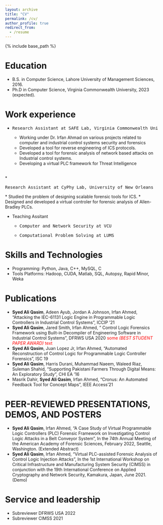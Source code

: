 ```yaml
---
layout: archive
title: "CV"
permalink: /cv/
author_profile: true
redirect_from:
  - /resume
---
```


{% include base_path %}

Education
======
* B.S. in Computer Science, Lahore University of Management Sciences, 2016.
* Ph.D in Computer Science, Virginia Commonwealth University, 2023 (expected).

Work experience
======
* <pre>Research Assistant at SAFE Lab, Virginia Commonwealth University      Aug 2018 - Present </pre>
  * Working under Dr. Irfan Ahmad on various projects related to computer and industrial control systems security
and forensics
  * Developed a tool for reverse engineering of ICS protocols.
  * Developed a tool for forensic analysis of network based attacks on Industrial control systems.
  * Developing a virtual PLC framework for Threat Intelligence

<br /> 
* <pre>Research Assistant at CyPhy Lab, University of New Orleans            Aug 2017 - Jul2018  </pre>
  * Studied the problem of designing scalable forensic tools for ICS.
  * Designed and developed a virtual controler for forensic analysis of Allen-Bradley PLCs.

* Teaching Assitant
  * <pre>Computer and Network Security at VCU                                Jan 2020 - May 2020 </pre>
  * <pre>Computational Problem Solving at LUMS                               Aug 2015 - Dec 2015 </pre>


Skills and Technologies
======
* Programming: Python, Java, C++, MySQL, C
* Tools Platforms: Hadoop, CUDA, Matlab, SQL, Autopsy, Rapid Minor, Weka


Publications
======
* **Syed Ali Qasim**, Adeen Ayub, Jordan A Johnson, Irfan Ahmed, “Attacking the IEC-61131 Logic Engine in
  Programmable Logic Controllers in Industrial Control Systems”, ICCIP ’21
* **Syed Ali Qasim**, Jared Smith, Irfan Ahmed, “ Control Logic Forensics Framework using Built-in Decompiler
  of Engineering Software in Industrial Control Systems”, DFRWS   USA 2020 <span style="color:red">some *(BEST STUDENT PAPER AWARD)* text</span>
* **Syed Ali Qasim**, Juan Lopez Jr, Irfan Ahmed, “Automated Reconstruction of Control Logic for Programmable
   Logic Controller Forensics”, ISC 19
* **Syed Ali Qasim**, Harris Durani, Muhammad Naeem, Waleed Riaz, Suleman Shahid, “Supporting Pakistani Farmers
  Through Digital Means: An Exploratory Study”, CHI EA ’16
* Masrik Dahir, **Syed Ali Qasim**, Irfan Ahmed, “Cronus: An Automated Feedback Tool for Concept Maps”, IEEE Access’21


  
PEER-REVIEWED PRESENTATIONS, DEMOS, AND POSTERS
======
* **Syed Ali Qasim**, Irfan Ahmed, “A Case Study of Virtual Programmable Logic Controllers (PLC) Forensic Framework
  on Investigating Control Logic Attacks in a Belt Conveyor System”, In the 74th Annual Meeting of the American
  Academy of Forensic Sciences, February 2022, Seattle,
  Washington. (Extended Abstract)
* **Syed Ali Qasim**, Irfan Ahmed, “Virtual PLC-assisted Forensic Analysis of
  Control Logic Injection Attacks”, In the 1st International Workshop on Critical Infrastructure and
  Manufacturing System Security (CIMSS) in conjunction with the 19th International Conference on
  Applied Cryptography and Network Security, Kamakura, Japan, June 2021. (Demo)


  
Service and leadership
======
* Subreviewer DFRWS USA 2022	
* Subreviewer CIMSS 2021	

